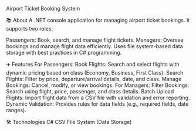 Airport Ticket Booking System

📚 About
A .NET console application for managing airport ticket bookings. It supports two roles:

Passengers: Book, search, and manage flight tickets.
Managers: Oversee bookings and manage flight data efficiently.
Uses file system-based data storage with best practices in C# programming.

✈️ Features
For Passengers:
Book Flights: Search and select flights with dynamic pricing based on class (Economy, Business, First Class).
Search Flights: Filter by price, departure/arrival details, date, and class.
Manage Bookings: Cancel, modify, or view bookings.
For Managers:
Filter Bookings: Search using flight, price, passenger, and class details.
Batch Upload Flights: Import flight data from a CSV file with validation and error reporting.
Dynamic Validation: Provides rules for data fields (e.g., required fields, date ranges).

🛠️ Technologies
C#
CSV File System (Data Storage)
